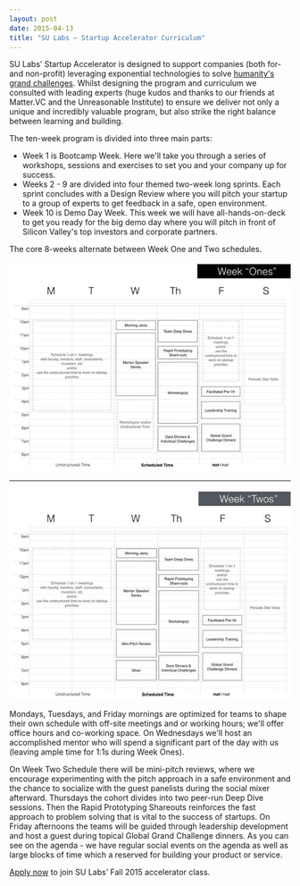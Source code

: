 ```yaml
---
layout: post
date: 2015-04-13
title: "SU Labs – Startup Accelerator Curriculum"
---
```

SU Labs’ Startup Accelerator is designed to support companies (both for- and non-profit) leveraging exponential technologies to solve [humanity's grand challenges](http://startup.singularityu.org/ggc/). Whilst designing the program and curriculum we consulted with leading experts (huge kudos and thanks to our friends at Matter.VC and the Unreasonable Institute) to ensure we deliver not only a unique and incredibly valuable program, but also strike the right balance between learning and building.

The ten-week program is divided into three main parts:

<!--break-->

* Week 1 is Bootcamp Week. Here we'll take you through a series of workshops, sessions and exercises to set you and your company up for success.
* Weeks 2 - 9 are divided into four themed two-week long sprints. Each sprint concludes with a Design Review where you will pitch your startup to a group of experts to get feedback in a safe, open environment.
* Week 10 is Demo Day Week. This week we will have all-hands-on-deck to get you ready for the big demo day where you will pitch in front of Silicon Valley's top investors and corporate partners.

The core 8-weeks alternate between Week One and Two schedules. 

![Week One](/img/blog/2015-04-13-week-one.jpg)

<hr />

![Week Two](/img/blog/2015-04-13-week-two.jpg)

Mondays, Tuesdays, and Friday mornings are optimized for teams to shape their own schedule with off-site meetings and or working hours; we'll offer office hours and co-working space. On Wednesdays we'll host an accomplished mentor who will spend a significant part of the day with us (leaving ample time for 1:1s during Week Ones).

On Week Two Schedule there will be mini-pitch reviews, where we encourage experimenting with the pitch approach in a safe environment and the chance to socialize with the guest panelists during the social mixer afterward. Thursdays the cohort divides into two peer-run Deep Dive sessions. Then the Rapid Prototyping Shareouts reinforces the fast approach to problem solving that is vital to the success of startups. On Friday afternoons the teams will be guided through leadership development and host a guest during topical Global Grand Challenge dinners. As you can see on the agenda - we have regular social events on the agenda as well as large blocks of time which a reserved for building your product or service.

[Apply now](http://startup.singularityu.org/accelerator/) to join SU Labs’ Fall 2015 accelerator class.
